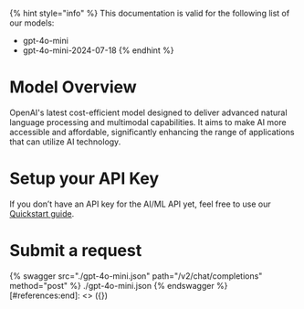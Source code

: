 [#references:start]: <> ({ "template": "openapi" })
{% hint style="info" %}
This documentation is valid for the following list of our models:
* gpt-4o-mini
* gpt-4o-mini-2024-07-18
{% endhint %}

# Model Overview
OpenAI&#x27;s latest cost-efficient model designed to deliver advanced natural language processing and multimodal capabilities. It aims to make  AI more accessible and affordable, significantly enhancing the range of applications that can utilize AI technology.

# Setup your API Key
If you don’t have an API key for the AI/ML API yet, feel free to use our [Quickstart guide](https://docs.aimlapi.com/quickstart/setting-up).

# Submit a request
{% swagger src="./gpt-4o-mini.json" path="/v2/chat/completions" method="post" %}
./gpt-4o-mini.json
{% endswagger %}
[#references:end]: <> ({})
